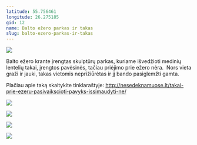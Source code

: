 ```yaml
---
latitude: 55.756461
longitude: 26.275185
gid: 12
name: Balto ežero parkas ir takas
slug: balto-ezero-parkas-ir-takas
---
```

![](https://doc-0k-ag-mymaps.googleusercontent.com/untrusted/hostedimage/ihucu48q9m5s1hftel5u85tfdc/bps9jm205cft0csm1bk449ndbs/1641717000000/-WPmm_dsOCr8C_2Ftfdhs7CzXYdOD0wc/*/6AIsG_vb5rIFDdGnz0pHvRJ3HmfSWZs9htfY6VuWJ_erQWTUCB65-QEwgYsBux9Z5lgeTir2EVao11xNrvwEf2ef3NIKulk2T4t3aWZkVURhTEklPwSpbXuM1SVrPdFomvJ5SHcQaY6IslSWKIYNEiCBkaQAohkTh2KURp0Gnv7OiBt3MShhV5Hys0-1Ynm63Cw?session=0&fife)  
  
Balto ežero krante įrengtas skulptūrų parkas, kuriame išvedžioti medinių lentelių takai, įrengtos pavėsinės, tačiau priėjimo prie ežero nėra.  Nors vieta graži ir jauki, takas vietomis neprižiūrėtas ir jį bando pasiglemžti gamta.  
  
Plačiau apie taką skaitykite tinklaraštyje: http://nesedeknamuose.lt/takai-prie-ezeru-pasivaikscioti-pavyks-issimaudyti-ne/  
  
![](https://doc-0k-ag-mymaps.googleusercontent.com/untrusted/hostedimage/ihucu48q9m5s1hftel5u85tfdc/v1v39ajp33otlkgqujq3oa9tc0/1641717000000/-WPmm_dsOCr8C_2Ftfdhs7CzXYdOD0wc/*/6AIsG_vbalHjsSDTQY0nWZ7rYVkptBUBOuhALpc1fIZEA5xtK32Zmq5gyXs2qSG9e3V20H9evyfAM-L6OjWZbxBEJofd8V4A71gVx1ZfQnce6EEiW1ODuL2jQjAUuhA3DmeXDz3WgPQ97VgydxVaNMNojZnu7LdyxHEGTX4afKqdmN4WbhM-DcM3w37qy8LTYDQ?session=0&fife)  
  
![](https://doc-0g-ag-mymaps.googleusercontent.com/untrusted/hostedimage/ihucu48q9m5s1hftel5u85tfdc/ete1irc24o65iuhcm0j5n8dpk8/1641717000000/-WPmm_dsOCr8C_2Ftfdhs7CzXYdOD0wc/*/6AIsG_vaJjxE1Xz-9zu_VNhMsCk8aI8n2QBr9ErFrMXmuScX3yp5bYDGchRNU6_Q5bpL3cF9d9Tnq01wNWPt7XHyjzWI8UyuTjCkUwWm0T2X6YLJ0J8akRbmQFP0qMIJluFhrvFwgm2mDc53xBnFxTkaEJqel7Id-pnIQQrz70ODWSx0zSs6b0B1fwwgu_WCNPA?session=0&fife)  
  
![](https://doc-0k-ag-mymaps.googleusercontent.com/untrusted/hostedimage/ihucu48q9m5s1hftel5u85tfdc/l6lkdgt7sgt9o5vlfl6524jr3g/1641717000000/-WPmm_dsOCr8C_2Ftfdhs7CzXYdOD0wc/*/6AIsG_vapSBIHmegOaCewvAXEhexbCN4edEKcPFboMIwi2sCNjFJp0uyhruaLU8EDUaLo4N4VLjxiXuAxnvuDjPkgfSeeBDQ8AexnUVCvQ7HvP8VK_5s6262fFfKNuIv_W-5_Y7oAiPjLP6ed8KND86Kc8W6FLKh7hJqQC8TJ-e3ovi6l_wQ8cjrqCef8W4035w?session=0&fife)  
  
![](https://doc-0s-ag-mymaps.googleusercontent.com/untrusted/hostedimage/ihucu48q9m5s1hftel5u85tfdc/tb49artfa75tcg194t4rqsraog/1641717000000/-WPmm_dsOCr8C_2Ftfdhs7CzXYdOD0wc/*/6AIsG_vbfiDtfvLdMM1jMQHnZgbyx9Zz9vwYAVdxPscQhK4m4oDvoKqA2eEVqyDv6MCAmutn7DTr1nV8mHPG1jpk4Psv_FVohdljtJ8f9CCsHejUncylDpmGdmFfLW1z3xq_wnaqrP4E5xf9v-byYVJyZ5kiFcHH-o3AMh6ymZVR5zyqwBHHPBbnWDqmnJhc_8Q?session=0&fife)

